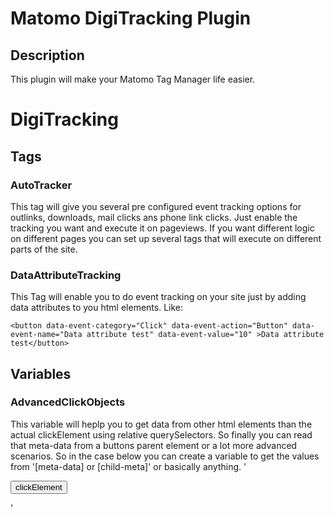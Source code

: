 # Matomo DigiTracking Plugin

## Description

This plugin will make your Matomo Tag Manager life easier.

# DigiTracking

## Tags

### AutoTracker
This tag will give you several pre configured event tracking options for outlinks, downloads, mail clicks ans phone link clicks. Just enable the tracking you want and execute it on pageviews. If you want different logic on different pages you can set up several tags that will execute on different parts of the site.

### DataAttributeTracking
This Tag will enable you to do event tracking on your site just by adding data attributes to you html elements. 
Like:

`<button data-event-category="Click" data-event-action="Button" data-event-name="Data attribute test" data-event-value="10" >Data attribute test</button>`

## Variables

### AdvancedClickObjects
This variable will heplp you to get data from other html elements than the actual clickElement using relative querySelectors. So finally you can read that meta-data from a buttons parent element or a lot more advanced scenarios.
So in the case below you can create a variable to get the values from '[meta-data] or [child-meta]' or basically anything. 
'<div class="the-parent" meta-data="the-value">
  <button>clickElement
    <span class="the-child" child-meta="child-value"></span>
  </button>
 </div> '
 

